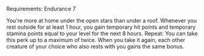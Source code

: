 Requirements: Endurance 7

You're more at home under the open stars than under a roof. Whenever you rest outside for at least 1 hour, you gain temporary hit points and temporary stamina points equal to your level for the next 8 hours. Repeat: You can take this perk up to a maximum of twice. When you take it again, each other creature of your choice who also rests with you gains the same bonus.